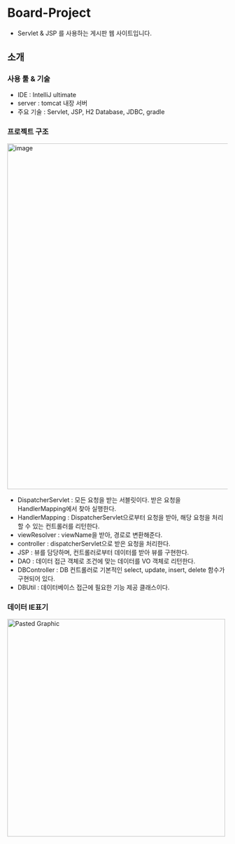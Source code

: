 # Board-Project
* Servlet & JSP 를 사용하는 게시판 웹 사이트입니다.

## 소개

### 사용 툴 & 기술
* IDE : IntelliJ ultimate
* server : tomcat 내장 서버
* 주요 기술 : Servlet, JSP, H2 Database, JDBC, gradle

### 프로젝트 구조
<img width="791" alt="image" src="https://user-images.githubusercontent.com/97227920/221395529-7e20f580-b9bb-4891-8b97-0495b075f4e0.png">

* DispatcherServlet : 모든 요청을 받는 서블릿이다. 받은 요청을 HandlerMapping에서 찾아 실행한다.
* HandlerMapping : DispatcherServlet으로부터 요청을 받아, 해당 요청을 처리할 수 있는 컨트롤러를 리턴한다.
* viewResolver : viewName을 받아, 경로로 변환해준다.
* controller : dispatcherServlet으로 받은 요청을 처리한다.
* JSP : 뷰를 담당하며, 컨트롤러로부터 데이터를 받아 뷰를 구현한다.
* DAO : 데이터 접근 객체로 조건에 맞는 데이터를 VO 객체로 리턴한다.
* DBController : DB 컨트롤러로 기본적인 select, update, insert, delete 함수가 구현되어 있다.
* DBUtil : 데이터베이스 접근에 필요한 기능 제공 클래스이다.

### 데이터 IE표기
<img width="498" alt="Pasted Graphic" src="https://user-images.githubusercontent.com/97227920/221395702-27ba0624-a345-487a-b7c8-05c14f1086a1.png">
